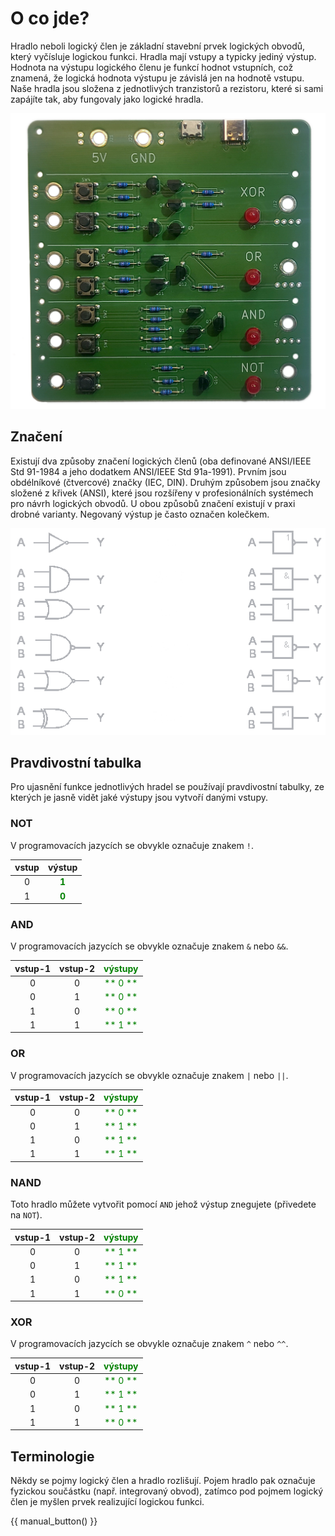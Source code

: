 # O co jde?

Hradlo neboli logický člen je základní stavební prvek logických obvodů, který vyčísluje logickou funkci. 
Hradla mají vstupy a typicky jediný výstup. Hodnota na výstupu logického členu je funkcí hodnot vstupních, což znamená, že logická hodnota výstupu je závislá jen na hodnotě vstupu. Naše hradla jsou složena z jednotlivých tranzistorů a rezistoru, které si sami zapájíte tak, aby fungovaly jako logické hradla.

![RoboSvit přední strana](photo/hradla-propag-00.png)

## Značení
Existují dva způsoby značení logických členů (oba definované ANSI/IEEE Std 91-1984 a jeho dodatkem ANSI/IEEE Std 91a-1991). Prvním jsou obdélníkové (čtvercové) značky (IEC, DIN). Druhým způsobem jsou značky složené z křivek (ANSI), které jsou rozšířeny v profesionálních systémech pro návrh logických obvodů. U obou způsobů značení existují v praxi drobné varianty. Negovaný výstup je často označen kolečkem.

![RoboSvit přední strana](photo/logicke_cleny.png)

## Pravdivostní tabulka
Pro ujasnění funkce jednotlivých hradel se používají pravdivostní tabulky, ze kterých je jasně vidět jaké výstupy jsou vytvoří danými vstupy.

### NOT
V programovacích jazycích se obvykle označuje znakem `!`.

| vstup |                 výstup                 |
| :---: | :------------------------------------: |
|   0   | <span style="color:green">**1**</span> |
|   1   | <span style="color:green">**0**</span> |


### AND
V programovacích jazycích se obvykle označuje znakem `&` nebo `&&`.

| vstup-1 | vstup-2 | <span style="color:green">**výstupy**</span> |
| :-----: | :-----: | :------------------------------------------: |
|    0    |    0    | <span style="color:green">**   0   **</span> |
|    0    |    1    | <span style="color:green">**   0   **</span> |
|    1    |    0    | <span style="color:green">**   0   **</span> |
|    1    |    1    | <span style="color:green">**   1   **</span> |

### OR
V programovacích jazycích se obvykle označuje znakem `|` nebo `||`.

| vstup-1 | vstup-2 | <span style="color:green">**výstupy**</span> |
| :-----: | :-----: | :------------------------------------------: |
|    0    |    0    | <span style="color:green">**   0   **</span> |
|    0    |    1    | <span style="color:green">**   1   **</span> |
|    1    |    0    | <span style="color:green">**   1   **</span> |
|    1    |    1    | <span style="color:green">**   1   **</span> |

### NAND
Toto hradlo můžete vytvořit pomocí `AND` jehož výstup znegujete (přivedete na `NOT`).

| vstup-1 | vstup-2 | <span style="color:green">**výstupy**</span> |
| :-----: | :-----: | :------------------------------------------: |
|    0    |    0    | <span style="color:green">**   1   **</span> |
|    0    |    1    | <span style="color:green">**   1   **</span> |
|    1    |    0    | <span style="color:green">**   1   **</span> |
|    1    |    1    | <span style="color:green">**   0   **</span> |

### XOR
V programovacích jazycích se obvykle označuje znakem `^` nebo `^^`.

| vstup-1 | vstup-2 | <span style="color:green">**výstupy**</span> |
| :-----: | :-----: | :------------------------------------------: |
|    0    |    0    | <span style="color:green">**   0   **</span> |
|    0    |    1    | <span style="color:green">**   1   **</span> |
|    1    |    0    | <span style="color:green">**   1   **</span> |
|    1    |    1    | <span style="color:green">**   0   **</span> |

## Terminologie
Někdy se pojmy logický člen a hradlo rozlišují. Pojem hradlo pak označuje fyzickou součástku (např. integrovaný obvod), zatímco pod pojmem logický člen je myšlen prvek realizující logickou funkci.

{{ manual_button() }}
